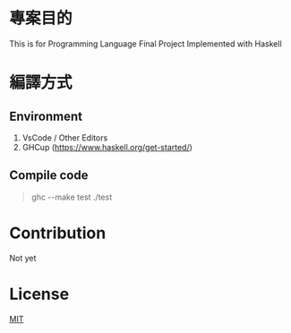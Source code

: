 # 專案目的
This is for Programming Language Final Project
Implemented with Haskell

# 編譯方式
## Environment
1. VsCode / Other Editors
2. GHCup (https://www.haskell.org/get-started/)
## Compile code
> ghc --make test
> ./test

# Contribution
Not yet

# License
[MIT](https://choosealicense.com/licenses/mit/)